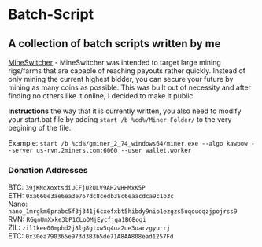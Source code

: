 # Batch-Script
## A collection of batch scripts written by me

[MineSwitcher](MineSwitcher.bat) - MineSwitcher was intended to target large mining rigs/farms that are capable of reaching payouts rather quickly. Instead of only mining the current highest bidder, you can secure your future by mining as many coins as possible. This was built out of necessity and after finding no others like it online, I decided to make it public.
<br/>

**Instructions** the way that it is currently written, you also need to modify your start.bat file by adding `start /b %cd%/Miner_Folder/` to the very begining of the file.
<br/> 

Example: `start /b %cd%/gminer_2_74_windows64/miner.exe --algo kawpow --server us-rvn.2miners.com:6060 --user wallet.worker`
### Donation Addresses
BTC: `39jKNoXoxtsdiUCFjU2ULV9AH2vHHMxK5P`\
ETH: `0xa660e3ae6ea3e767dc8cedb38c6eaacdca9c1b3c`\
Nano: `nano_1mrgkm6prabc5f3j341j6cxefxbt5hibdy9nio1ezgzs5uqouoqzjpojrss9`\
RVN: `RGgnUmXxke3bP1CLoDMjEycfjga1B6Bogi`\
ZIL: `zil1kee00mphd2j8lg8gtxw5q4ua2ue3uarzgyurrj`\
ETC: `0x30ea790365e973d3B3b5de71A8AA808ead1257Fd`
